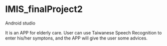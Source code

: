 # IMIS_finalProject2

Android studio

It is an APP for elderly care.
User can use Taiwanese Speech Recognition to enter his/her symptons, and the APP will give the user some advices.
